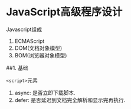 # JavaScript高级程序设计

Javascript组成

1. ECMAScript
2. DOM(文档对象模型)
3. BOM(浏览器对象模型)


##1. 基础

`<script>`元素

1. async: 是否立即下载脚本.
2. defer: 是否延迟到文档完全解析和显示完再执行.

